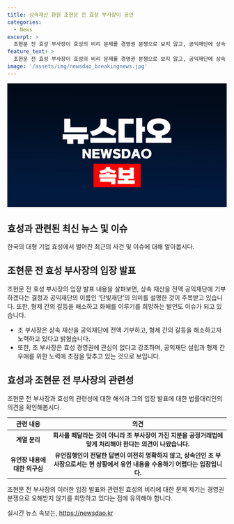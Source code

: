 ```yaml
---
title: 상속재산 환원 조현문 전 효성 부사장이 공언
categories:
  - News
excerpt: >
  조현문 전 효성 부사장이 효성의 비리 문제를 경영권 분쟁으로 보지 않고, 공익재단에 상속 재산 전액 기부하겠다고 공언했다. 상속 문제와 형제 간의 갈등 등을 해소하고자 하는 뜻을 밝히며, 효성과의 관계를 분리하고 독립경영을 추구할 의사를 강조했다. 또한, 선친의 유언장에 대한 의문을 제기하며 법률적인 요구를 내세웠다. 효성의 비리에 대한 문제를 경영권 분쟁으로 오해하지 말라는 점을 강조하고, 자유롭고 공정한 결정을 내리겠다는 의지를 드러냈다.
feature_text: >
  조현문 전 효성 부사장이 효성의 비리 문제를 경영권 분쟁으로 보지 않고, 공익재단에 상속 재산 전액 기부하겠다고 공언했다. 상속 문제와 형제 간의 갈등 등을 해소하고자 하는 뜻을 밝히며, 효성과의 관계를 분리하고 독립경영을 추구할 의사를 강조했다. 또한, 선친의 유언장에 대한 의문을 제기하며 법률적인 요구를 내세웠다. 효성의 비리에 대한 문제를 경영권 분쟁으로 오해하지 말라는 점을 강조하고, 자유롭고 공정한 결정을 내리겠다는 의지를 드러냈다.
image: '/assets/img/newsdao_breakingnews.jpg'
---
```


<p><img src="/assets/img/newsdao_breakingnews.jpg" alt="ranknews 속보" /></p>

<h2 data-ke-size="size26">효성과 관련된 최신 뉴스 및 이슈</h2>

<p data-ke-size="size16">한국의 대형 기업 효성에서 벌어진 최근의 사건 및 이슈에 대해 알아봅시다.</p>

<h2 data-ke-size="size24">조현문 전 효성 부사장의 입장 발표</h2>

<p data-ke-size="size16">조현문 전 효성 부사장의 입장 발표 내용을 살펴보면, 상속 재산을 전액 공익재단에 기부하겠다는 결정과 공익재단의 이름인 '단빛재단'의 의미를 설명한 것이 주목받고 있습니다. 또한, 형제 간의 갈등을 해소하고 화해를 이루기를 희망하는 발언도 이슈가 되고 있습니다.</p>

<ul>
<li>조 부사장은 상속 재산을 공익재단에 전액 기부하고, 형제 간의 갈등을 해소하고자 노력하고 있다고 밝혔습니다.</li>
<li>또한, 조 부사장은 효성 경영권에 관심이 없다고 강조하며, 공익재단 설립과 형제 간 우애를 위한 노력에 초점을 맞추고 있는 것으로 보입니다.</li>
</ul>

<h2 data-ke-size="size24">효성과 조현문 전 부사장의 관련성</h2>

<p data-ke-size="size16">조현문 전 부사장과 효성의 관련성에 대한 해석과 그의 입장 발표에 대한 법률대리인의 의견을 확인해봅시다.</p>

<table>
<thead>
<tr>
<th style="text-align: center;">관련 내용</th>
<th style="text-align: center;">의견</th>
</tr>
</thead>
<tbody>
<tr>
<td style="text-align: center; height: 17px;"><b>계열 분리</b></td>
<td style="text-align: center; height: 17px;"><b>회사를 떼달라는 것이 아니라 조 부사장이 가진 지분을 공정거래법에 맞게 처리해야 한다는 의견이 나왔습니다.</b></td>
</tr>
<tr>
<td style="text-align: center; height: 17px;"><b>유언장 내용에 대한 의구심</b></td>
<td style="text-align: center; height: 17px;"><b>유언집행인이 전달한 답변이 여전히 명확하지 않고, 상속인인 조 부사장으로서는 현 상황에서 유언 내용을 수용하기 어렵다는 입장입니다.</b></td>
</tr>
</tbody>
</table>

<p data-ke-size="size16">조현문 전 부사장의 이러한 입장 발표와 관련된 효성의 비리에 대한 문제 제기는 경영권 분쟁으로 오해받지 않기를 희망하고 있다는 점에 유의해야 합니다.</p>
실시간 뉴스 속보는, <a href="https://newsdao.kr" rel="dofollow">https://newsdao.kr</a>


